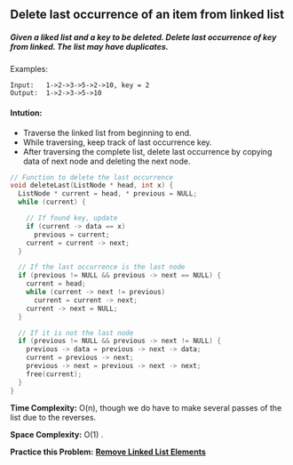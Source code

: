 ## Delete last occurrence of an item from linked list

##### Given a liked list and a key to be deleted. Delete last occurrence of key from linked. The list may have duplicates.
Examples:
```
Input:   1->2->3->5->2->10, key = 2 
Output:  1->2->3->5->10
```
#### Intution:
* Traverse the linked list from beginning to end. 
* While traversing, keep track of last occurrence key. 
* After traversing the complete list, delete last occurrence by copying data of next node and deleting the next node.

```c++
// Function to delete the last occurrence 
void deleteLast(ListNode * head, int x) {
  ListNode * current = head, * previous = NULL;
  while (current) {

    // If found key, update 
    if (current -> data == x)
      previous = current;
    current = current -> next;
  }

  // If the last occurrence is the last node 
  if (previous != NULL && previous -> next == NULL) {
    current = head;
    while (current -> next != previous)
      current = current -> next;
    current -> next = NULL;
  }

  // If it is not the last node 
  if (previous != NULL && previous -> next != NULL) {
    previous -> data = previous -> next -> data;
    current = previous -> next;
    previous -> next = previous -> next -> next;
    free(current);
  }
}
```
**Time Complexity:**  O(n), though we do have to make several passes of the list due to the reverses.

**Space Complexity:**  O(1) .

**Practice this Problem:**  [**Remove Linked List Elements**](https://leetcode.com/problems/remove-linked-list-elements/)
